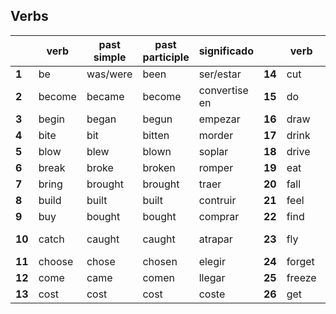 ## **Verbs**



|  | **verb** | **past simple** | **past participle** | **significado** |  | **verb** | **past simple** | **past participle** | **significado** |  | **verb** | **past simple** | **past participle** | **significado** |  | **verb** | **past simple** | **past participle** | **significado** |  | **verb** | **past simple** | **past participle** | **significado** |  | **verb** | **past simple** | **past participle** | **significado** |
|---|---|---|---|---|---|---|---|---|---|---|---|---|---|---|---|---|---|---|---|---|---|---|---|---|---|---|---|---|-|
| **1** | be | was/were | been | ser/estar | **14** | cut | cut | cut | cortar | **27** | give | gave | given | dar | **40** | lend | lent | lent | prestar | **53** | see | saw | seen | ver | **66** | stand | stood | stood | estar de pie |
| **2** | become | became | become | convertise en | **15** | do | did | done | hacer | **28** | go | went | gone | ir | **41** | let | let | let | dejar/permitir | **54** | sell | sold | sold | vender | **67** | swim | swam | swum | nadar|
| **3** | begin | began | begun | empezar | **16** | draw | drew | drawn | dibujar | **29** | grow | grew | grown | crecer | **42** | lie | lay | lain | mentir | **55** | send | sent | sent | enviar | **68** | take | took | taken | Llevar |
| **4** | bite | bit | bitten | morder | **17** | drink | drank | drunk | beber | **30** | have | had | had | tener | **43** | lose | lost | lost | perder | **56** | shine | shone | shone | brillar | **69** | teach | taught | taught | enseñar |
| **5** | blow | blew | blown | soplar | **18** | drive | drove | driven | conducir | **31** | hear | heard | heard | escuchar | **44** | make | made | made | hacer | **57** | show | showed | shown | mostrar | **70** | tell | told | told | decir |
| **6** | break | broke | broken | romper | **19** | eat | ate | eaten | comer | **32** | hide | hid | hidden | esconder | **45** | mean | meant | meant | significado | **58** | shut | shut | shut | cerrar | **71** | think | thought | thought | pensar |
| **7** | bring | brought | brought | traer | **20** | fall | fell | fallen | caer | **33** | hit | hit | hit | golpear | **46** | meet | met | met | conocer | **59** | sing | sang | sung | cantar | **72** | throw | threw | thrown | lanzar/tirar |
| **8** | build | built | built | contruir | **21** | feel | felt | felt | sentir | **34** | hold | held | held | sostener | **47** | pay | paid | paid | pagar | **60** | sit | sat | sat | sentar | **73** | understand | understood | understood | entender |
| **9** | buy | bought | bought | comprar | **22** | find | found | found | encontrar | **35** | hurt | hurt | hurt | dolor | **48** | put | put | put | poner/colocar | **61** | sleep | slept | slept | dormir | **74** | wake | woke | woken | despertar |
| **10** | catch | caught | caught | atrapar | **23** | fly | flew | flown | volar | **36** | keep | kept | kept | mantener | **49** | read | read | read | leer | **62** | smell | smelt | smelt | oler | **75** | wear | wore | worn | llevar puesto/vestir |
| **11** | choose | chose | chosen | elegir | **24** | forget | forgot | forgotten | olvidar | **37** | know | knew | known | saber | **50** | ride | rode | ridden | montar | **63** | speak | spoke | spoken | hablar | **76** | win | won | won | ganar |
| **12** | come | came | comen | llegar | **25** | freeze | froze | frozen | congelar | **38** | learn | learned/learnt | learned/learnt | aprender | **51** | ring | rang | rung | llamar | **64** | spend | spent | spent | gastar | **77** | write | wrote | written | escribir |
| **13** | cost | cost | cost | coste | **26** | get | got | got | conseguir | **39** | leave | left | left | salir/irse | **52** | say | said | said | ddecir | **65** | spill | spilt | spilt | derramar |  |  |  |  |

